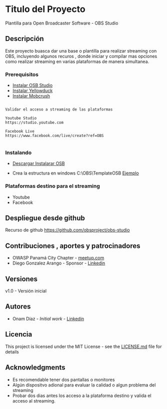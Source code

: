 # Titulo del Proyecto

Plantilla para Open Broadcaster Software - OBS Studio  

## Descripción

Este proyecto buasca dar una base o plantilla para realizar streaming con OBS, incluyendo algunos recuros , donde iniciar y compilar mas opciones como realizar streaming en varias plataformas de manera simultanea.

### Prerequisitos

* [Instalar OSB Studio](https://obsproject.com/download)
* [Instalar Yellowduck](https://yellowduck.tv/)
* [Instalar Mobcrush](https://www.mobcrush.com)


```

Validar el acceso a streaming de las plataformas

Youtube Studio 
https://studio.youtube.com   

Facebook Live
https://www.facebook.com/live/create?ref=OBS  
  
```

### Instalando

* [Descargar Instalarar OSB ](https://obsproject.com/download)

* Crea la estructura en windows C:\OBS\TemplateOSB [Ejemplo](https://github.com/odiazca/TemplateOSB/tree/master/Images/EstructuraDeCarpetas.png)


### Plataformas destino para el streaming


* Youtube
* Facebook

## Despliegue desde github

Recurso de github
https://github.com/obsproject/obs-studio


## Contribuciones , aportes y patrocinadores

* OWASP Panamá City Chapter - [meetup.com](https://www.meetup.com/es-ES/OWASP-Panama-City-Chapter/?_locale=es-ES)
* Diego Gonzalez Arango - Sponsor - [Linkedin](https://www.linkedin.com/in/diego-gonzalez-arango-28b11346/)



## Versiones

v1.0  - Versión inicial

## Autores

* Onam Díaz  - *Initial work* - [Linkedin](https://www.linkedin.com/in/onam-yoel-diaz-castillo-2304/)



## Licencia

This project is licensed under the MIT License - see the [LICENSE.md](LICENSE.md) file for details

## Acknowledgments

* Es recomendable tener dos pantallas o monitores
* Algún dispositvo adional para evaluar la calidad o algun problema del streaming
* Probar dos dias antes los acceso a la plataforma destino y valida el acceso al streaming.

